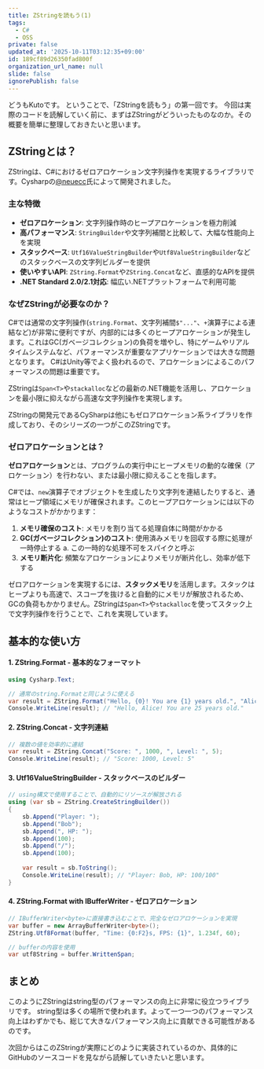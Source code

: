 ```yaml
---
title: ZStringを読もう(1)
tags:
  - C#
  - OSS
private: false
updated_at: '2025-10-11T03:12:35+09:00'
id: 189cf89d26350fad800f
organization_url_name: null
slide: false
ignorePublish: false
---
```

どうもKutoです。
ということで、「ZStringを読もう」の第一回です。
今回は実際のコードを読解していく前に、まずはZStringがどういったものなのか。その概要を簡単に整理しておきたいと思います。

## ZStringとは？

ZStringは、C#におけるゼロアロケーション文字列操作を実現するライブラリです。Cysharpの[@neuecc](https://github.com/neuecc)氏によって開発されました。

### 主な特徴

- **ゼロアロケーション**: 文字列操作時のヒープアロケーションを極力削減
- **高パフォーマンス**: `StringBuilder`や文字列補間と比較して、大幅な性能向上を実現
- **スタックベース**: `Utf16ValueStringBuilder`や`Utf8ValueStringBuilder`などのスタックベースの文字列ビルダーを提供
- **使いやすいAPI**: `ZString.Format`や`ZString.Concat`など、直感的なAPIを提供
- **.NET Standard 2.0/2.1対応**: 幅広い.NETプラットフォームで利用可能

### なぜZStringが必要なのか？

C#では通常の文字列操作(`string.Format`、文字列補間`$"..."`、`+`演算子による連結など)が非常に便利ですが、内部的には多くのヒープアロケーションが発生します。これはGC(ガベージコレクション)の負荷を増やし、特にゲームやリアルタイムシステムなど、パフォーマンスが重要なアプリケーションでは大きな問題となります。
C#はUnity等でよく扱われるので、アロケーションによるこのパフォーマンスの問題は重要です。

ZStringは`Span<T>`や`stackalloc`などの最新の.NET機能を活用し、アロケーションを最小限に抑えながら高速な文字列操作を実現します。

ZStringの開発元であるCySharpは他にもゼロアロケーション系ライブラリを作成しており、そのシリーズの一つがこのZStringです。

### ゼロアロケーションとは？

**ゼロアロケーション**とは、プログラムの実行中にヒープメモリの動的な確保（アロケーション）を行わない、または最小限に抑えることを指します。

C#では、`new`演算子でオブジェクトを生成したり文字列を連結したりすると、通常はヒープ領域にメモリが確保されます。このヒープアロケーションには以下のようなコストがかかります：

1. **メモリ確保のコスト**: メモリを割り当てる処理自体に時間がかかる
2. **GC(ガベージコレクション)のコスト**: 使用済みメモリを回収する際に処理が一時停止する 
  a. この一時的な処理不可をスパイクと呼ぶ
3. **メモリ断片化**: 頻繁なアロケーションによりメモリが断片化し、効率が低下する

ゼロアロケーションを実現するには、**スタックメモリ**を活用します。スタックはヒープよりも高速で、スコープを抜けると自動的にメモリが解放されるため、GCの負荷もかかりません。ZStringは`Span<T>`や`stackalloc`を使ってスタック上で文字列操作を行うことで、これを実現しています。

## 基本的な使い方

#### 1. ZString.Format - 基本的なフォーマット

```csharp
using Cysharp.Text;

// 通常のstring.Formatと同じように使える
var result = ZString.Format("Hello, {0}! You are {1} years old.", "Alice", 25);
Console.WriteLine(result); // "Hello, Alice! You are 25 years old."
```

#### 2. ZString.Concat - 文字列連結

```csharp
// 複数の値を効率的に連結
var result = ZString.Concat("Score: ", 1000, ", Level: ", 5);
Console.WriteLine(result); // "Score: 1000, Level: 5"
```

#### 3. Utf16ValueStringBuilder - スタックベースのビルダー

```csharp
// using構文で使用することで、自動的にリソースが解放される
using (var sb = ZString.CreateStringBuilder())
{
    sb.Append("Player: ");
    sb.Append("Bob");
    sb.Append(", HP: ");
    sb.Append(100);
    sb.Append("/");
    sb.Append(100);
    
    var result = sb.ToString();
    Console.WriteLine(result); // "Player: Bob, HP: 100/100"
}
```

#### 4. ZString.Format with IBufferWriter - ゼロアロケーション

```csharp
// IBufferWriter<byte>に直接書き込むことで、完全なゼロアロケーションを実現
var buffer = new ArrayBufferWriter<byte>();
ZString.Utf8Format(buffer, "Time: {0:F2}s, FPS: {1}", 1.234f, 60);

// bufferの内容を使用
var utf8String = buffer.WrittenSpan;
```

## まとめ

このようにZStringはstring型のパフォーマンスの向上に非常に役立つライブラリです。
string型は多くの場所で使われます。よって一つ一つのパフォーマンス向上はわずかでも、総じて大きなパフォーマンス向上に貢献できる可能性があるのです。

次回からはこのZStringが実際にどのように実装されているのか、具体的にGitHubのソースコードを見ながら読解していきたいと思います。
